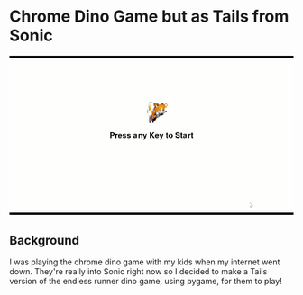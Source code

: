 # Chrome Dino Game but as Tails from Sonic

![Demo](demo.gif)

## Background
I was playing the chrome dino game with my kids when my internet went down. They're really into Sonic right now so I decided to make a Tails version of the endless runner dino game, using pygame, for them to play!
